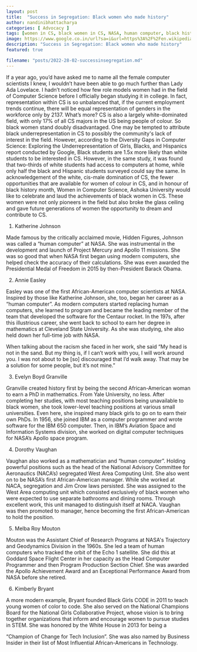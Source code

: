 ```yaml
---
layout: post
title:  "Success in Segregation: Black women who made history"
author: nandinibhattacharya
categories: [ Advocacy ]
tags: [women in CS, black women in CS, NASA, human computer, black history month,Katherine Johnson,Annie Easley,Evelyn Boyd Granville,Dorothy Vaughan,Melba Roy Mouton,Kimberly Bryant]
image: https://www.google.co.in/url?sa=i&url=https%3A%2F%2Fen.wikipedia.org%2Fwiki%2FAfrican-American_women_in_computer_science&psig=AOvVaw3U4H-hDEAVNrFgHiUSXWj8&ust=1646332212743000&source=images&cd=vfe&ved=2ahUKEwjw2IbHh6j2AhUIXWwGHQiODRkQjRx6BAgAEAk
description: "Success in Segregation: Black women who made history"
featured: true

filename: "posts/2022-28-02-successinsegregation.md"
---
```


If a year ago, you’d have asked me to name all the female computer scientists I knew, I wouldn’t
have been able to go much further than Lady Ada Lovelace. I hadn’t noticed how few role
models women had in the field of Computer Science before I officially began studying it in
college. In fact, representation within CS is so unbalanced that, if the current employment trends
continue, there will be equal representation of genders in the workforce only by 2137. What’s
more? CS is also a largely white-dominated field, with only 17% of all CS majors in the US
being people of colour. So black women stand doubly disadvantaged.
One may be tempted to attribute black underrepresentation in CS to possibly the community&#39;s
lack of interest in the field. However, according to the Diversity Gaps in Computer Science:
Exploring the Underrepresentation of Girls, Blacks, and Hispanics report conducted by Google,
Black students are 1.5x more likely than white students to be interested in CS. However, in the
same study, it was found that two-thirds of white students had access to computers at home,
while only half the black and Hispanic students surveyed could say the same.
In acknowledgement of the white, cis-male domination of CS, the fewer opportunities that are
available for women of colour in CS, and in honour of black history month, Women in Computer
Science, Ashoka University would like to celebrate and laud the achievements of black women
in CS. These women were not only pioneers in the field but also broke the glass ceiling and gave
future generations of women the opportunity to dream and contribute to CS.

1) Katherine Johnson

Made famous by the critically acclaimed movie, Hidden Figures, Johnson was called a “human
computer” at NASA. She was instrumental in the development and launch of Project Mercury
and Apollo 11 missions. She was so good that when NASA first began using modern computers,
she helped check the accuracy of their calculations. She was even awarded the Presidential
Medal of Freedom in 2015 by then-President Barack Obama.

2) Annie Easley

Easley was one of the first African-American computer scientists at NASA. Inspired by those
like Katherine Johnson, she, too, began her career as a “human computer”. As modern computers
started replacing human computers, she learned to program and became the leading member of
the team that developed the software for the Centaur rocket. In the 197s, after this illustrious
career, she went back to school to earn her degree in mathematics at Cleveland State University.
As she was studying, she also held down her full-time job with NASA.

When talking about the racism she faced in her work, she said “My head is not in the sand. But
my thing is, if I can’t work with you, I will work around you. I was not about to be [so]
discouraged that I’d walk away. That may be a solution for some people, but it’s not mine.”

3) Evelyn Boyd Granville

Granville created history first by being the second African-American woman to earn a PhD in
mathematics. From Yale University, no less. After completing her studies, with most teaching
positions being unavailable to black women, she took lower-level teaching positions at various
small universities. Even here, she inspired many black girls to go on to earn their own PhDs.
In 1956, she joined IBM as a computer programmer and wrote software for the IBM 650
computer. Then, in IBM’s Aviation Space and Information Systems division, she worked on
digital computer techniques for NASA’s Apollo space program.

4) Dorothy Vaughan

Vaughan also worked as a mathematician and “human computer”. Holding powerful positions
such as the head of the National Advisory Committee for Aeronautics (NACA’s) segregated
West Area Computing Unit. She also went on to be NASA’s first African-American manager.
While she worked at NACA, segregation and Jim Crow laws persisted. She was assigned to the
West Area computing unit which consisted exclusively of black women who were expected to
use separate bathrooms and dining rooms. Through excellent work, this unit managed to
distinguish itself at NACA. Vaughan was then promoted to manager, hence becoming the first
African-American to hold the position.

5) Melba Roy Mouton

Mouton was the Assistant Chief of Research Programs at NASA&#39;s Trajectory and Geodynamics
Division in the 1960s. She led a team of human computers who tracked the orbit of the Echo 1
satellite. She did this at Goddard Space Flight Center in her capacity as the Head Computer
Programmer and then Program Production Section Chief. She was awarded the Apollo
Achievement Award and an Exceptional Performance Award from NASA before she retired.

6) Kimberly Bryant

A more modern example, Bryant founded Black Girls CODE in 2011 to teach young women of
color to code. She also served on the National Champions Board for the National Girls
Collaborative Project, whose vision is to bring together organizations that inform and encourage
women to pursue studies in STEM. She was honored by the White House in 2013 for being a

“Champion of Change for Tech Inclusion”. She was also named by Business Insider in their list
of Most Influential African-Americans in Technology.

